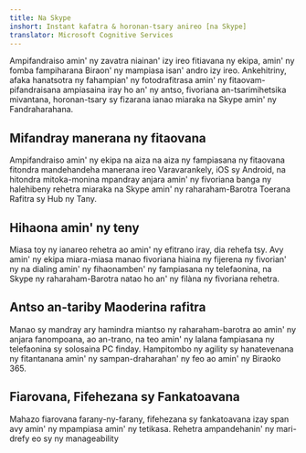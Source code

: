 ```yaml
---
title: Na Skype
inshort: Instant kafatra & horonan-tsary anireo [na Skype]
translator: Microsoft Cognitive Services
---
```


Ampifandraiso amin' ny zavatra niainan' izy ireo fitiavana ny ekipa, amin' ny fomba fampiharana Biraon' ny mampiasa isan' andro izy ireo. Ankehitriny, afaka hanatsotra ny fahampian' ny fotodrafitrasa amin' ny fitaovam-pifandraisana ampiasaina iray ho an' ny antso, fivoriana an-tsarimihetsika mivantana, horonan-tsary sy fizarana ianao miaraka na Skype amin' ny Fandraharahana. 

## Mifandray manerana ny fitaovana
Ampifandraiso amin' ny ekipa na aiza na aiza ny fampiasana ny fitaovana fitondra mandehandeha manerana ireo Varavarankely, iOS sy Android, na hitondra mitoka-monina mpandray anjara amin' ny fivoriana banga ny halehibeny rehetra miaraka na Skype amin' ny raharaham-Barotra Toerana Rafitra sy Hub ny Tany.

## Hihaona amin' ny teny
Miasa toy ny ianareo rehetra ao amin' ny efitrano iray, dia rehefa tsy. Avy amin' ny ekipa miara-miasa manao fivoriana hiaina ny fijerena ny fivorian' ny na dialing amin' ny fihaonamben' ny fampiasana ny telefaonina, na Skype ny raharaham-Barotra natao ho an' ny filàna ny fivoriana rehetra. 

## Antso an-tariby Maoderina rafitra
Manao sy mandray ary hamindra miantso ny raharaham-barotra ao amin' ny anjara fanompoana, ao an-trano, na teo amin' ny lalana fampiasana ny telefaonina sy solosaina PC finday. Hampitombo ny agility sy hanatevenana ny fitantanana amin' ny sampan-draharahan' ny feo ao amin' ny Biraoko 365. 

## Fiarovana, Fifehezana sy Fankatoavana
Mahazo fiarovana farany-ny-farany, fifehezana sy fankatoavana izay span avy amin' ny mpampiasa amin' ny tetikasa. Rehetra ampandehanin' ny mari-drefy eo sy ny manageability 



